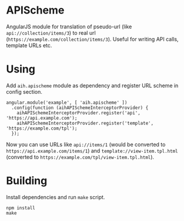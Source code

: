 # APIScheme

AngularJS module for translation of pseudo-url (like `api://collection/items/3`) to real url (`https://example.com/collection/items/3`). Useful for writing API calls, template URLs etc.

# Using

Add `aih.apischeme` module as dependency and register URL scheme in config section.

```
angular.module('example', [ 'aih.apischeme' ])
  .config(function (aihAPISchemeInterceptorProvider) {
    aihAPISchemeInterceptorProvider.register('api', 'https://api.example.com');
    aihAPISchemeInterceptorProvider.register('template', 'https://example.com/tpl');
  });
```

Now you can use URLs like `api://items/1` (would be converted to `https://api.example.com/items/1`) and `template://view-item.tpl.html` (converted to `https://example.com/tpl/view-item.tpl.html`).

# Building

Install dependencies and run `make` script.

```
npm install
make
```
